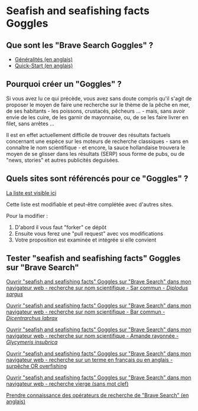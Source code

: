 # Seafish and seafishing facts Goggles

## Que sont les "Brave Search Goggles" ?

* [Généralités (en anglais)](https://search.brave.com/help/goggles)
* [Quick-Start (en anglais)](https://github.com/brave/goggles-quickstart)

## Pourquoi créer un "Goggles" ?

Si vous avez lu ce qui précède, vous avez sans doute compris qu'il s'agit de proposer le moyen de faire une recherche
sur le thème de la pêche en mer, de ses habitants - les poissons, crustacés, pêcheurs ... - mais, sans avoir envie de
les cuire, de les garnir de mayonnaise, ou, de se les faire livrer en filet, sans arrêtes ...

Il est en effet actuellement difficile de trouver des résultats factuels concernant une espèce sur les moteurs de
recherche classiques - sans en connaître le nom scientifique - et encore, la sauce hollandaise trouvera le moyen de se
glisser dans les résultats (SERP) sous forme de pubs, ou de "news, stories" et autres publicités deguisées.

## Quels sites sont référencés pour ce "Goggles" ?

[La liste est visible ici](https://github.com/opalesurfcasting/seafish_seafishing_facts_goggles/blob/main/fish_fishing_facts.goggles)

Cette liste est modifiable et peut-être complétée avec d'autres sites.

Pour la modifier :

1. D'abord il vous faut "forker" ce dépôt
2. Ensuite vous ferez une "pull request" avec vos modifications
3. Votre proposition est examinée et intégrée si elle convient

## Tester "seafish and seafishing facts" Goggles sur "Brave Search"

[Ouvrir "seafish and seafishing facts" Goggles sur "Brave Search" dans mon navigateur web - recherche sur nom scientifique - Sar commun -
_Diplodus
sargus_](https://search.brave.com/goggles?q=diplodus+sargus&source=web&goggles_id=https%3A%2F%2Fraw.githubusercontent.com%2Fopalesurfcasting%2Fseafish_seafishing_facts_goggles%2Fmain%2Ffish_fishing_facts.goggles)

[Ouvrir "seafish and seafishing facts" Goggles sur "Brave Search" dans mon navigateur web - recherche sur nom scientifique - Bar commun -
_Dicentrarchus
labrax_](https://search.brave.com/goggles?q=dicentrarchus+labrax&source=web&goggles_id=https%3A%2F%2Fraw.githubusercontent.com%2Fopalesurfcasting%2Fseafish_seafishing_facts_goggles%2Fmain%2Ffish_fishing_facts.goggles)

[Ouvrir "seafish and seafishing facts" Goggles sur "Brave Search" dans mon navigateur web - recherche sur nom scientifique - Amande rayonnée -
_Glycymeris
insubrica_](https://search.brave.com/goggles?q=glycymeris+insubrica&source=web&goggles_id=https%3A%2F%2Fraw.githubusercontent.com%2Fopalesurfcasting%2Fseafish_seafishing_facts_goggles%2Fmain%2Ffish_fishing_facts.goggles)

[Ouvrir "seafish and seafishing facts" Goggles sur "Brave Search" dans mon navigateur web - recherche sur un terme en français ou en anglais - surpêche OR overfishing](https://search.brave.com/goggles?q=surp%C3%AAche+OR+overfishing&source=web&goggles_id=https%3A%2F%2Fraw.githubusercontent.com%2Fopalesurfcasting%2Fseafish_seafishing_facts_goggles%2Fmain%2Ffish_fishing_facts.goggles)

[Ouvrir "seafish and seafishing facts" Goggles sur "Brave Search" dans mon navigateur web - recherche vierge (sans mot clef)](https://search.brave.com/goggles?offset=0&spellcheck=0&goggles_id=https%3A%2F%2Fraw.githubusercontent.com%2Fopalesurfcasting%2Fseafish_seafishing_facts_goggles%2Fmain%2Ffish_fishing_facts.goggles)

[Prendre connaissance des opérateurs de recherche de "Brave Search" (en anglais)](https://safesearch.brave.com/help/operators)
